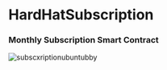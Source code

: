 # HardHatSubscription

### Monthly Subscription Smart Contract

![subscxriptionubuntubby](https://user-images.githubusercontent.com/61128114/229590171-a0b7fe7e-c153-4471-885a-33a102abbc73.png)

